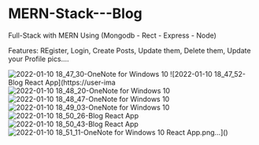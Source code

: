 # MERN-Stack---Blog
Full-Stack with MERN 
Using (Mongodb - Rect - Express - Node)

Features:
REgister, Login, Create Posts, Update them, Delete them, Update your Profile pics....


![2022-01-10 18_47_30-OneNote for Windows 10](https://user-images.githubusercontent.com/60603063/148787778-6ddf4de2-fee2-406b-9f70-9439e4117564.png)
![2022-01-10 18_47_52-Blog React App](https://user-ima![2022-01-10 18_48_20-OneNote for Windows 10](https://user-images.githubusercontent.com/60603063/148787872-9a47a5a3-aafa-4b13-ac36-5818aba37f77.png)![2022-01-10 18_48_47-OneNote for Windows 10](https://user-images.githubusercontent.com/60603063/148787875-f11f4809-a40a-4fe1-8455-c690e666e0a1.png)
![2022-01-10 18_49_03-OneNote for Windows 10](https://user-images.githubusercontent.com/60603063/148787876-e47e5c82-a75a-4365-ba99-eae23e7dbc9d.png)
![2022-01-10 18_50_26-Blog React App](https://user-images.githubusercontent.com/60603063/148787877-cb2246c9-e3d8-4d38-bcd6-e5df2bb58a26.png)
![2022-01-10 18_50_43-Blog React App](https://user-images.githubusercontent.com/60603063/148787880-d7b4897a-7f30-4e73-bbf3-739cf92139a0.png)
![2022-01-10 18_51_11-OneNote for Windows 10](https://user-images.githubusercontent.com/60603063/148787883-78d00e68-ce85-44a4-9f5c-db68facda55d.png)
React App.png…]()
